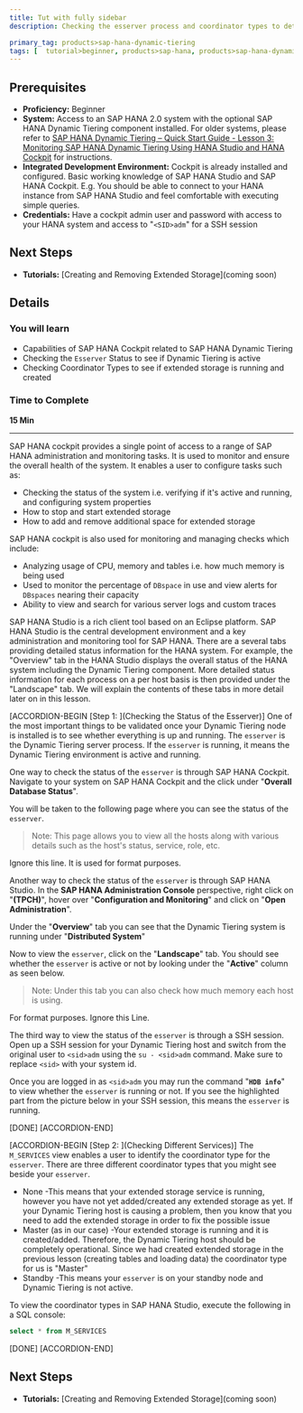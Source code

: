 ```yaml
---
title: Tut with fully sidebar
description: Checking the esserver process and coordinator types to determine if Dynamic Tiering is running and if extended storage is created and running.

primary_tag: products>sap-hana-dynamic-tiering
tags: [  tutorial>beginner, products>sap-hana, products>sap-hana-dynamic-tiering, products>sap-hana-studio, products>sap-hana-cockpit, topic>big-data, topic>sql ]
---
```


## Prerequisites  
- **Proficiency:** Beginner
- **System:** Access to an SAP HANA 2.0 system with the optional SAP HANA Dynamic Tiering component installed. For older systems, please refer to [SAP HANA Dynamic Tiering – Quick Start Guide - Lesson 3: Monitoring SAP HANA Dynamic Tiering Using HANA Studio and HANA Cockpit](https://www.sap.com/documents/2016/06/309a2320-757c-0010-82c7-eda71af511fa.html) for instructions.
- **Integrated Development Environment:** Cockpit is already installed and configured. Basic working knowledge of SAP HANA Studio and SAP HANA Cockpit. E.g. You should be able to connect to your HANA instance from SAP HANA Studio and feel comfortable with executing simple queries.
- **Credentials:** Have a cockpit admin user and password with access to your HANA system and access to "`<SID>adm`" for a SSH session

## Next Steps
 - **Tutorials:** [Creating and Removing Extended Storage](coming soon)

## Details
### You will learn
 - Capabilities of SAP HANA Cockpit related to SAP HANA Dynamic Tiering
 - Checking the `Esserver` Status to see if Dynamic Tiering is active
 - Checking Coordinator Types to see if extended storage is running and created

### Time to Complete
**15 Min**

---
SAP HANA cockpit provides a single point of access to a range of SAP HANA administration and monitoring tasks. It is used to monitor and ensure the overall health of the system. It enables a user to configure tasks such as:

  - Checking the status of the system i.e. verifying if it's active and running, and configuring system properties
  - How to stop and start extended storage
  - How to add and remove additional space for extended storage

SAP HANA cockpit is also used for monitoring and managing checks which include:

  - Analyzing usage of CPU, memory and tables i.e. how much memory is being used
  - Used to monitor the percentage of `DBspace` in use and view alerts for `DBspaces` nearing their capacity
  - Ability to view and search for various server logs and custom traces

SAP HANA Studio is a rich client tool based on an Eclipse platform. SAP HANA Studio is the central development environment and a key administration and monitoring tool for SAP HANA. There are a several tabs providing detailed status information for the HANA system. For example, the "Overview" tab in the HANA Studio displays the overall status of the HANA system including the Dynamic Tiering component. More detailed status information for each process on a per host basis is then provided under the "Landscape" tab. We will explain the contents of these tabs in more detail later on in this lesson.

[ACCORDION-BEGIN [Step 1: ](Checking the Status of the Esserver)]
One of the most important things to be validated once your Dynamic Tiering node is installed is to see whether everything is up and running. The `esserver` is the Dynamic Tiering server process. If the `esserver` is running, it means the Dynamic Tiering environment is active and running.

One way to check the status of the `esserver` is through SAP HANA Cockpit. Navigate to your system on SAP HANA Cockpit and the click under "**Overall Database Status**".

You will be taken to the following page where you can see the status of the `esserver`.

> Note: This page allows you to view all the hosts along with various details such as the host's status, service, role, etc.

Ignore this line. It is used for format purposes.

Another way to check the status of the `esserver` is through SAP HANA Studio. In the **SAP HANA Administration Console** perspective, right click on "**<SID>(TPCH)**", hover over "**Configuration and Monitoring**" and click on "**Open Administration**".

Under the "**Overview**" tab you can see that the Dynamic Tiering system is running under "**Distributed System**"

Now to view the `esserver`, click on the "**Landscape**" tab. You should see whether the `esserver` is active or not by looking under the "**Active**" column as seen below.

> Note: Under this tab you can also check how much memory each host is using.

For format purposes. Ignore this Line.

The third way to view the status of the `esserver` is through a SSH session. Open up a SSH session for your Dynamic Tiering host and switch from the original user to `<sid>adm` using the `su - <sid>adm` command. Make sure to replace `<sid>` with your system id.

Once you are logged in as `<sid>adm` you may run the command "**`HDB info`**" to view whether the `esserver` is running or not. If you see the highlighted part from the picture below in your SSH session, this means the `esserver` is running.

[DONE]
[ACCORDION-END]


[ACCORDION-BEGIN [Step 2: ](Checking Different Services)]
The `M_SERVICES` view enables a user to identify the coordinator type for the `esserver`. There are three different coordinator types that you might see beside your `esserver`.

  - None -This means that your extended storage service is running, however you have not yet added/created any extended storage as yet. If your Dynamic Tiering host is causing a problem, then you know that you need to add the extended storage in order to fix the possible issue
  - Master (as in our case) -Your extended storage is running and it is created/added. Therefore, the Dynamic Tiering host should be completely operational. Since we had created extended storage in the previous lesson (creating tables and loading data) the coordinator type for us is "Master"
  - Standby -This means your `esserver` is on your standby node and Dynamic Tiering is not active.

To view the coordinator types in SAP HANA Studio, execute the following in a SQL console:

``` sql
select * from M_SERVICES
```
[DONE]
[ACCORDION-END]


## Next Steps
- **Tutorials:** [Creating and Removing Extended Storage](coming soon)
